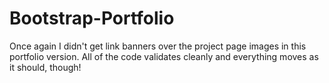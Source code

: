 # Bootstrap-Portfolio

Once again I didn't get link banners over the project page images in this 
portfolio version. All of the code validates cleanly and everything moves 
as it should, though!